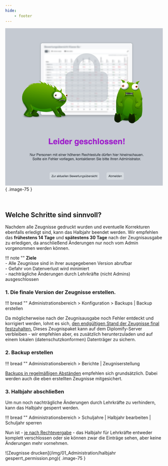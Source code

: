 ```yaml
---
hide:
    - footer
---
```


![Zeugnisse drucken](/img/01_Administration/Halbjahr_abgeschlossen.png){ .image-75 }

<br>

## Welche Schritte sind sinnvoll?

Nachdem alle Zeugnisse gedruckt wurden und eventuelle Korrekturen ebenfalls erledigt sind, kann das Halbjahr beendet werden. Wir empfehlen das **frühestens 14 Tage** und **spätestens 30 Tage** nach der Zeugnisausgabe zu erledigen, da anschließend Änderungen nur noch vom Admin vorgenommen werden können.<br>


!!! note ""
    **Ziele** <br>
    - Alle Zeugnisse sind in ihrer ausgegebenen Version abrufbar <br>
    - Gefahr von Datenverlust wird minimiert<br>
    - nachträgliche Änderungen durch Lehrkräfte (nicht Admins) ausgeschlossen<br>


### 1. Die finale Version der Zeugnisse erstellen.

!!! bread ""
    Administrationsbereich > Konfiguration > Backups | Backup erstellen

Da möglicherweise nach der Zeugnisausgabe noch Fehler entdeckt und korrigiert werden, lohnt es sich, [den endgültigen Stand der Zeugnisse final festzuhalten.](../../Anleitungen/Administration/Alle_Zeugnisse_drucken.md) 
Dieses Zeugnispaket kann auf dem Diplomify-Server verbleiben - wir empfehlen aber, es zusätzlich herunterzuladen und auf einem lokalen (datenschutzkonformen) Datenträger zu sichern.

### 2. Backup erstellen

!!! bread ""
    Administrationsbereich > Berichte | Zeugniserstellung

[Backups in regelmäßigen Abständen](../../Anleitungen/Administration/Backups.md) empfehlen sich grundsätzlich. Dabei werden auch die eben erstellten Zeugnisse mitgesichert.

### 3. Halbjahr abschließen
Um nun noch nachträgliche Änderungen durch Lehrkräfte zu verhindern, kann das Halbjahr gesperrt werden.

!!! bread ""
    Administrationsbereich > Schuljahre | Halbjahr bearbeiten | Schuljahr sperren

Nun ist - [je nach Rechtevergabe](../../Anleitungen/Administration/Rechte_vergeben.md#gesperrte-halbjahre) - das Halbjahr für Lehrkräfte entweder komplett verschlossen oder sie können zwar die Einträge sehen, aber keine Änderungen mehr vornehmen.


![Zeugnisse drucken](/img/01_Administration/halbjahr gesperrt_permission.png){ .image-75 }
